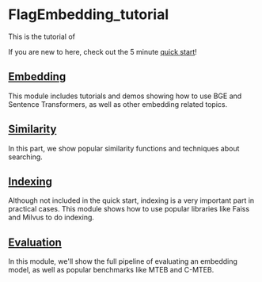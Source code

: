 # FlagEmbedding_tutorial

This is the tutorial of 

If you are new to here, check out the 5 minute [quick start](./quick_start.ipynb)!

## [Embedding](./1_Embedding)

This module includes tutorials and demos showing how to use BGE and Sentence Transformers, as well as other embedding related topics.

## [Similarity](./2_Similarity)

In this part, we show popular similarity functions and techniques about searching.

## [Indexing](./3_Indexing)

Although not included in the quick start, indexing is a very important part in practical cases. This module shows how to use popular libraries like Faiss and Milvus to do indexing.

## [Evaluation](./4_Evaluation)

In this module, we'll show the full pipeline of evaluating an embedding model, as well as popular benchmarks like MTEB and C-MTEB.

